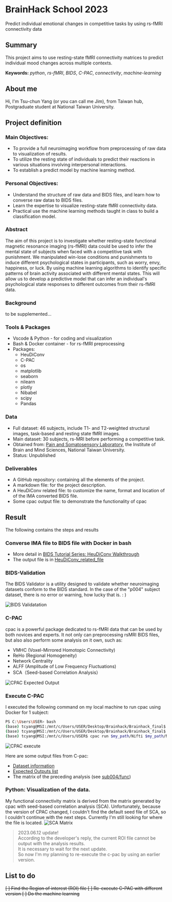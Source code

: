 # BrainHack School 2023
Predict individual emotional changes in competitive tasks by using rs-fMRI connectivity data 

## Summary
This project aims to use resting-state fMRI connectivity matrices to predict individual mood changes across multiple contexts.

**Keywords:** *python*, *rs-fMRI*, *BIDS*, *C-PAC*, *connectivity*, *machine-learning*

## About me  
Hi, I'm Tsu-chun Yang (or you can call me Jim), from Taiwan hub, Postgraduate student at  National Taiwan University.

## Project definition

### Main Objectives:
- To provide a full neuroimaging workflow from preprocessing of raw data to visualization of results.
- To utilize the resting state of individuals to predict their reactions in various situations involving interpersonal interactions.
- To establish a predict model by machine learning method.

### Personal Objectives:
- Understand the structure of raw data and BIDS files, and learn how to converse raw datas to BIDS files.
- Learn the expertise to visualize resting-state fMRI connectivity data.
- Practical use the machine learning methods taught in class to build a classification model.

### Abstract  
The aim of this project is to investigate whether resting-state functional magnetic resonance imaging (rs-fMRI) data could be used to infer the mental state of subjects when faced with a competitive task with punishment. We manipulated win-lose conditions and punishments to induce different psychological states in participants, such as worry, envy, happiness, or luck. By using machine learning algorithms to identify specific patterns of brain activity associated with different mental states. This will allow us to develop a predictive model that can infer an individual's psychological state responses to different outcomes from their rs-fMRI data.

### Background
to be supplemented...

### Tools & Packages
- Vscode & Python - for coding and visualization
- Bash & Docker container - for rs-fMRI preprocessing 
- Packages: 
  - HeuDiConv
  - C-PAC
  - os
  - matplotlib
  - seaborn
  - nilearn
  - plotly
  - Nibabel
  - scipy
  - Pandas

### Data
- Full dataset: 46 subjects, include T1- and T2-weighted structural images, task-based and resting state fMRI images.
- Main dataset: 30 subjects, rs-MRI before performing a competitive task.
- Obtained from: [Pain and Somatosensory Laboratory](https://paingibms.weebly.com/), the Institute of Brain and Mind Sciences, National Taiwan University. 
- Status: Unpublished

### Deliverables
- A GitHub repository: containing all the elements of the project.
- A markdown file: for the project description.
- A HeuDiConv related file: to customize the name, format and location of of the IMA converted BIDS file.
- Some cpac output file: to demonstrate the functionality of cpac


## Result
The following contains the steps and results

### Converse IMA file to BIDS file with Docker in bash 
- More detail in [BIDS Tutorial Series: HeuDiConv Walkthrough](https://reproducibility.stanford.edu/bids-tutorial-series-part-2a/)
- The output file is in [HeuDiConv_related_file](https://github.com/r11454008/BHSTW_project/tree/main/HeuDiConv_related_file)

### BIDS-Validation
The BIDS Validator is a utility designed to validate whether neuroimaging datasets conform to the BIDS standard. In the case of the "p004" subject dataset, there is no error or warning, how lucky that is.  : )
  
![BIDS Validatation](https://github.com/r11454008/BHSTW_project/assets/130885549/27a2b4a3-b7c7-489f-89cf-b0749a833767)

### C-PAC
cpac is a powerful package dedicated to rs-fMRI data that can be used by both novices and experts. It not only can preprocessing rsMRI BIDS files, but also also perform some analysis on it own, such as:
- VMHC (Voxel-Mirrored Homotopic Connectivity)  
- ReHo (Regional Homogeneity)
- Network Centrality
- ALFF (Amplitude of Low Frequency Fluctuations) 
- SCA（Seed-based Correlation Analysis）
  
![CPAC Expected Output](https://github.com/r11454008/BHSTW_project/assets/130885549/08c44014-7459-4c8b-b7bb-7d7cbcd04874)

### Execute C-PAC
I executed the following command on my local machine to run cpac using Docker for 1 subject:
``` bash
PS C:\Users\USER> bash  
(base) tcyang@MSI:/mnt/c/Users/USER/Desktop/Brainhack/Brainhack_final$ my_path=$(pwd)
(base) tcyang@MSI:/mnt/c/Users/USER/Desktop/Brainhack/Brainhack_final$ cd /mnt/c/Users/USER/  
(base) tcyang@MSI:/mnt/c/Users/USER$ cpac run $my_path/Nifti $my_path/Nifti_output participant  
```
![CPAC execute](https://github.com/r11454008/BHSTW_project/assets/130885549/b3e54cdd-07fd-4060-99f6-4acb705daa75)  
  
Here are some output files from C-pac:
- [Dataset information](https://github.com/r11454008/BHSTW_project/files/11715797/cpac_individual_timing_cpac-default-pipeline.csv)
- [Expected Outputs list](https://github.com/r11454008/BHSTW_project/files/11715803/sub-004_ses-1_expectedOutputs.txt)
- The matrix of the preceding analysis (see [sub004/func](https://github.com/r11454008/BHSTW_project/tree/main/p004_output/output/cpac_cpac-default-pipeline/sub-004_ses-1/func))

### Python: Visualization of the data.
My functional connectivity matrix is derived from the matrix generated by cpac with seed-based correlation analysis (SCA). Unfortunately, because the version of CPAC changed, I couldn't find the default seed file of SCA, so I couldn't continue with the next steps. Currently I'm still looking for where the file is located.
![SCA Matrix](https://github.com/r11454008/BHSTW_project/assets/130885549/4166e897-ef91-4cfb-b51d-4c42f086342e)

> 2023.06.12 update!  
  According to the developer's reply, the current ROI file cannot be output with the analysis results.   
  It is necessary to wait for the next update.   
  So now I'm my planning to re-execute the c-pac by using an earlier version.

## List to do 
<del> [ ] Find the Region of interest (ROI) file<del>
[ ] Re-execute C-PAC with different version
[ ] Do the machine learning
